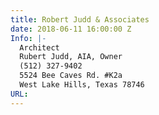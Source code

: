 ```yaml
---
title: Robert Judd & Associates
date: 2018-06-11 16:00:00 Z
Info: |-
  Architect
  Rubert Judd, AIA, Owner
  (512) 327-9402
  5524 Bee Caves Rd. #K2a
  West Lake Hills, Texas 78746
URL: 
---
```


